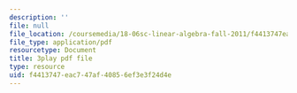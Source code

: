 ```yaml
---
description: ''
file: null
file_location: /coursemedia/18-06sc-linear-algebra-fall-2011/f4413747eac747af40856ef3e3f24d4e_13r9QY6cmjc.pdf
file_type: application/pdf
resourcetype: Document
title: 3play pdf file
type: resource
uid: f4413747-eac7-47af-4085-6ef3e3f24d4e
---
```

